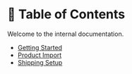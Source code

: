 # 🧭 Table of Contents

Welcome to the internal documentation.

- [Getting Started](/admin/docs/getting-started)
- [Product Import](/admin/docs/product-import)
- [Shipping Setup](/admin/docs/shipping-setup)
